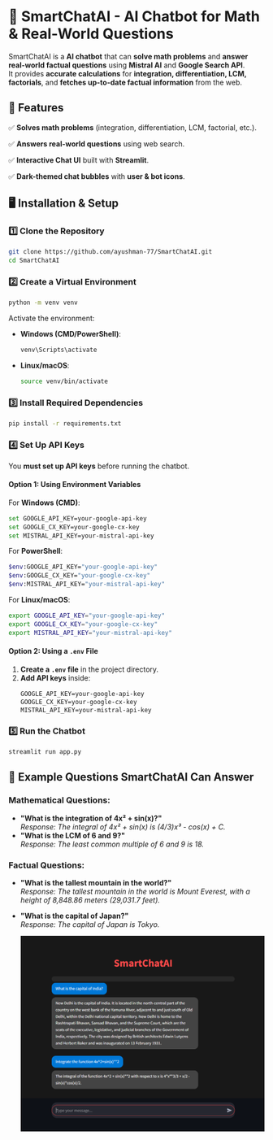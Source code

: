 # 🤖 SmartChatAI - AI Chatbot for Math & Real-World Questions

SmartChatAI is a **AI chatbot** that can **solve math problems** and **answer real-world factual questions** using **Mistral AI** and **Google Search API**.  
It provides **accurate calculations** for **integration, differentiation, LCM, factorials**, and **fetches up-to-date factual information** from the web.  

## 🚀 Features
✅ **Solves math problems** (integration, differentiation, LCM, factorial, etc.).

✅ **Answers real-world questions** using web search.

✅ **Interactive Chat UI** built with **Streamlit**.

✅ **Dark-themed chat bubbles** with **user & bot icons**.

## 🖥️ Installation & Setup

### 1️⃣ Clone the Repository
```sh
git clone https://github.com/ayushman-77/SmartChatAI.git
cd SmartChatAI
```

### 2️⃣ Create a Virtual Environment
```sh
python -m venv venv
```
Activate the environment:  
- **Windows (CMD/PowerShell)**:  
  ```sh
  venv\Scripts\activate
  ```
- **Linux/macOS**:  
  ```sh
  source venv/bin/activate
  ```

### 3️⃣ Install Required Dependencies
```sh
pip install -r requirements.txt
```

### 4️⃣ Set Up API Keys
You **must set up API keys** before running the chatbot.  

#### **Option 1: Using Environment Variables**
For **Windows (CMD)**:
```sh
set GOOGLE_API_KEY=your-google-api-key
set GOOGLE_CX_KEY=your-google-cx-key
set MISTRAL_API_KEY=your-mistral-api-key
```

For **PowerShell**:
```sh
$env:GOOGLE_API_KEY="your-google-api-key"
$env:GOOGLE_CX_KEY="your-google-cx-key"
$env:MISTRAL_API_KEY="your-mistral-api-key"
```

For **Linux/macOS**:
```sh
export GOOGLE_API_KEY="your-google-api-key"
export GOOGLE_CX_KEY="your-google-cx-key"
export MISTRAL_API_KEY="your-mistral-api-key"
```

#### **Option 2: Using a `.env` File**
1. **Create a `.env` file** in the project directory.
2. **Add API keys** inside:
   ```
   GOOGLE_API_KEY=your-google-api-key
   GOOGLE_CX_KEY=your-google-cx-key
   MISTRAL_API_KEY=your-mistral-api-key
   ```

### 5️⃣ Run the Chatbot
```sh
streamlit run app.py
```

## 🧠 Example Questions SmartChatAI Can Answer
### **Mathematical Questions:**
- **"What is the integration of 4x² + sin(x)?"**  
  *Response: The integral of 4x² + sin(x) is (4/3)x³ - cos(x) + C.*
- **"What is the LCM of 6 and 9?"**  
  *Response: The least common multiple of 6 and 9 is 18.*

### **Factual Questions:**
- **"What is the tallest mountain in the world?"**  
  *Response: The tallest mountain in the world is Mount Everest, with a height of 8,848.86 meters (29,031.7 feet).*
- **"What is the capital of Japan?"**  
  *Response: The capital of Japan is Tokyo.*

  ![SmartChatAI UI](screenshot.png)

